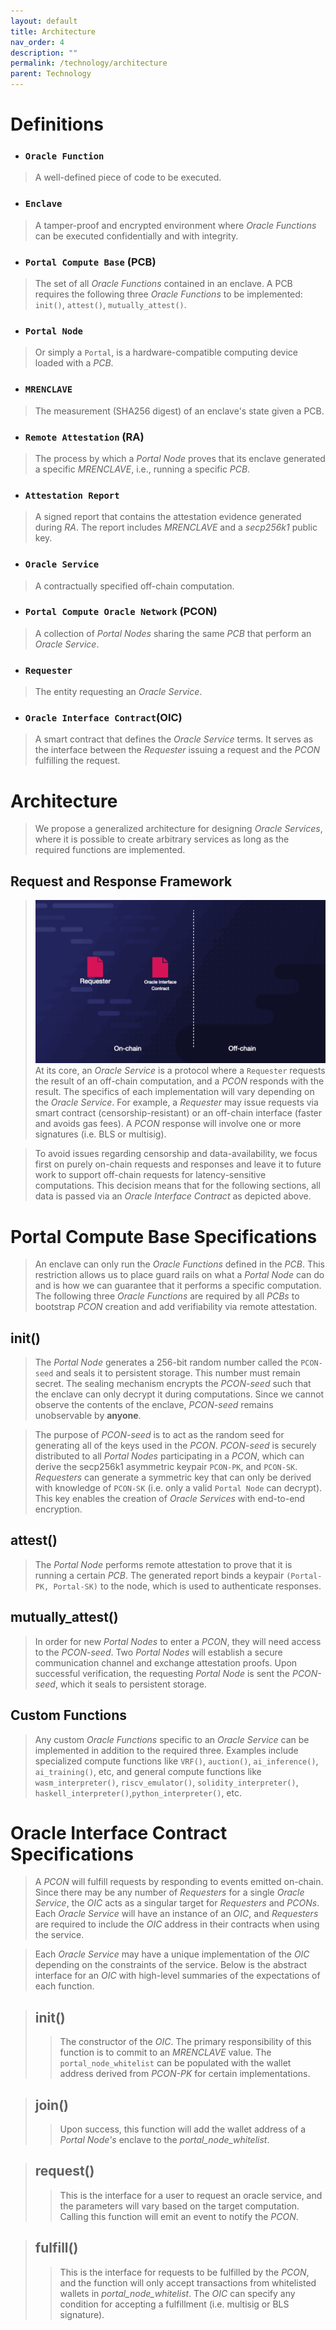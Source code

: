```yaml
---
layout: default
title: Architecture
nav_order: 4
description: ""
permalink: /technology/architecture
parent: Technology
---
```



# Definitions
- ### `Oracle Function`  
> A well-defined piece of code to be executed.

- ### `Enclave`  
> A tamper-proof and encrypted environment where *Oracle Functions* can be executed confidentially and with integrity.

- ### `Portal Compute Base` (PCB) 
> The set of all *Oracle Functions* contained in an enclave. A PCB requires the following three *Oracle Functions* to be implemented: `init()`, `attest()`, `mutually_attest()`. 

- ### `Portal Node` 
> Or simply a `Portal`, is a hardware-compatible computing device loaded with a *PCB*. 

- ### `MRENCLAVE`  
> The measurement (SHA256 digest) of an enclave's state given a PCB.

- ### `Remote Attestation` (RA) 
> The process by which a *Portal Node* proves that its enclave generated a specific *MRENCLAVE*, i.e., running a specific *PCB*. 

- ### `Attestation Report` 
> A signed report that contains the attestation evidence generated during *RA*. The report includes *MRENCLAVE* and a *secp256k1* public key.

- ### `Oracle Service` 
> A contractually specified off-chain computation.

- ### `Portal Compute Oracle Network` (PCON) 
> A collection of *Portal Nodes* sharing the same *PCB* that perform an *Oracle Service*.

- ### `Requester`  
> The entity requesting an *Oracle Service*.

- ### `Oracle Interface Contract`(OIC)
> A smart contract that defines the *Oracle Service* terms. It serves as the interface between the *Requester* issuing a request and the *PCON* fulfilling the request. 

# Architecture
> We propose a generalized architecture for designing *Oracle Services*, where it is possible to create arbitrary services as long as the required functions are implemented.

## Request and Response Framework
> ![System Architecture](../gifs/sys_arch.gif)
> At its core, an *Oracle Service* is a protocol where a `Requester` requests the result of an off-chain computation, and a *PCON* responds with the result. The specifics of each implementation will vary depending on the *Oracle Service*. For example, a *Requester* may issue requests via smart contract (censorship-resistant) or an off-chain interface (faster and avoids gas fees). A *PCON* response will involve one or more signatures (i.e. BLS or multisig).

> To avoid issues regarding censorship and data-availability, we focus first on purely on-chain requests and responses and leave it to future work to support off-chain requests for latency-sensitive computations. This decision means that for the following sections, all data is passed via an *Oracle Interface Contract* as depicted above.


# Portal Compute Base Specifications
> An enclave can only run the *Oracle Functions* defined in the *PCB*. This restriction allows us to place guard rails on what a *Portal Node* can do and is how we can guarantee that it performs a specific computation. The following three *Oracle Functions* are required by all *PCBs* to bootstrap *PCON* creation and add verifiability via remote attestation.

## init()
> The *Portal Node* generates a 256-bit random number called the `PCON-seed` and seals it to persistent storage. This number must remain secret. The sealing mechanism encrypts the *PCON-seed* such that the enclave can only decrypt it during computations. Since we cannot observe the contents of the enclave, *PCON-seed* remains unobservable by **anyone**.

> The purpose of *PCON-seed* is to act as the random seed for generating all of the keys used in the *PCON*. *PCON-seed* is securely distributed to all *Portal Nodes* participating in a *PCON*, which can derive the secp256k1 asymmetric keypair `PCON-PK`, and `PCON-SK`. *Requesters* can generate a symmetric key that can only be derived with knowledge of `PCON-SK` (i.e. only a valid `Portal Node` can decrypt). This key enables the creation of *Oracle Services* with end-to-end encryption.

## attest()
> The *Portal Node* performs remote attestation to prove that it is running a certain *PCB*. The generated report binds a keypair `(Portal-PK, Portal-SK)` to the node, which is used to authenticate responses.

## mutually_attest()
> In order for new *Portal Nodes* to enter a *PCON*, they will need access to the *PCON-seed*. Two *Portal Nodes* will establish a secure communication channel and exchange attestation proofs. Upon successful verification, the requesting *Portal Node* is sent the *PCON-seed*, which it seals to persistent storage.

## Custom Functions
> Any custom *Oracle Functions* specific to an *Oracle Service* can be implemented in addition to the required three. Examples include specialized compute functions like `VRF()`, `auction()`, `ai_inference()`, `ai_training()`, etc, and general compute functions like `wasm_interpreter()`, `riscv_emulator()`, `solidity_interpreter()`, `haskell_interpreter()`,`python_interpreter()`, etc.


# Oracle Interface Contract Specifications
> A *PCON* will fulfill requests by responding to events emitted on-chain. Since there may be any number of *Requesters* for a single *Oracle Service*, the *OIC* acts as a singular target for *Requesters* and *PCONs*. Each *Oracle Service* will have an instance of an *OIC*, and *Requesters* are required to include the *OIC* address in their contracts when using the service.

> Each *Oracle Service* may have a unique implementation of the *OIC* depending on the constraints of the service. Below is the abstract interface for an *OIC* with high-level summaries of the expectations of each function. 


> ## init()
>> The constructor of the *OIC*. The primary responsibility of this function is to commit to an *MRENCLAVE* value. The `portal_node_whitelist` can be populated with the wallet address derived from *PCON-PK* for certain implementations.

> ## join()
>> Upon success, this function will add the wallet address of a *Portal Node's* enclave to the *portal_node_whitelist*. 

> ## request()
>> This is the interface for a user to request an oracle service, and the parameters will vary based on the target computation. Calling this function will emit an event to notify the *PCON*.

> ## fulfill()
>> This is the interface for requests to be fulfilled by the *PCON*, and the function will only accept transactions from whitelisted wallets in *portal_node_whitelist*. The *OIC* can specify any condition for accepting a fulfillment (i.e. multisig or BLS signature).

